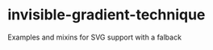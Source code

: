 invisible-gradient-technique
============================

Examples and mixins for SVG support with a falback